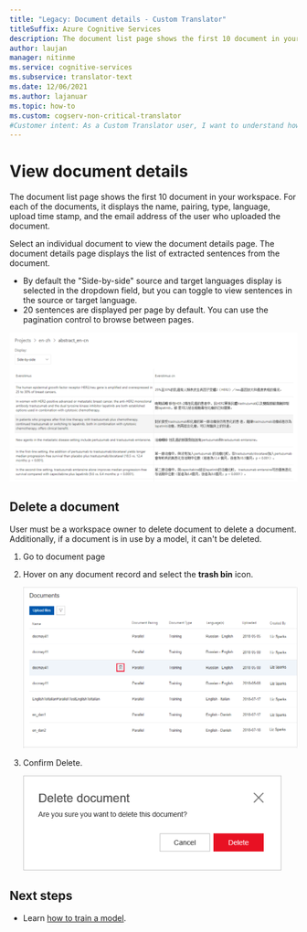 ```yaml
---
title: "Legacy: Document details - Custom Translator"
titleSuffix: Azure Cognitive Services
description: The document list page shows the first 10 document in your workspace. For each of the documents, it displays the name, pairing, type, language, upload time stamp, and the email address of the user who uploaded the document.  
author: laujan
manager: nitinme
ms.service: cognitive-services
ms.subservice: translator-text
ms.date: 12/06/2021
ms.author: lajanuar
ms.topic: how-to
ms.custom: cogserv-non-critical-translator
#Customer intent: As a Custom Translator user, I want to understand how to view  document details, so that I can to review list of extracted sentences in a document.
---
```


# View document details

The document list page shows the first 10 document in your workspace. For each
of the documents, it displays the name, pairing, type, language, upload time
stamp, and the email address of the user who uploaded the document.

Select an individual document to view the document details page. The document details page displays the list of extracted sentences from the document.

- By default the "Side-by-side" source and target languages display is selected in the dropdown field, but you can toggle to view sentences in the source or target language.
- 20 sentences are displayed per page by default. You can use the pagination control to browse between pages.

![document details](media/how-to/how-to-view-document-details.png)

## Delete a document

User must be a workspace owner to delete document to delete a document. Additionally, if a document is in use by a model, it can't be deleted.

1. Go to document page
2. Hover on any document record and select the **trash bin** icon.

    ![Delete document](media/how-to/how-to-delete-document-1.png)

3. Confirm Delete.

    ![Delete confirm](media/how-to/how-to-delete-document-confirm.png)

## Next steps

- Learn [how to train a model](how-to-train-model.md).
